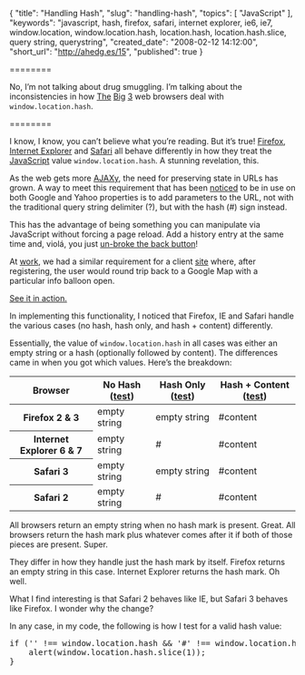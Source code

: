 {
  "title": "Handling Hash",
  "slug": "handling-hash",
  "topics": [
    "JavaScript"
  ],
  "keywords": "javascript, hash, firefox, safari, internet explorer, ie6, ie7, window.location, window.location.hash, location.hash, location.hash.slice, query string, querystring",
  "created_date": "2008-02-12 14:12:00",
  "short_url": "http://ahedg.es/15",
  "published": true
}

========

No, I’m not talking about drug smuggling. I’m talking about the inconsistencies in how <a href="http://mozilla.org/firefox/">The</a> <a href="http://www.microsoft.com/windows/products/winfamily/ie/">Big</a> <a href="http://www.apple.com/safari/">3</a> web browsers deal with <code>window.location.hash</code>.

========

<p class="outdent">I know, I know, you can’t believe what you’re reading. But it’s true! <a href="http://mozilla.org/firefox/">Firefox</a>, <a href="http://www.microsoft.com/windows/products/winfamily/ie/">Internet Explorer</a> and <a href="http://www.apple.com/safari/">Safari</a> all behave differently in how they treat the <a href="http://en.wikipedia.org/wiki/JavaScript">JavaScript</a> value <code>window.location.hash</code>. A stunning revelation, this.</p>
<p>As the web gets more <a href="http://en.wikipedia.org/wiki/AJAX">AJAXy</a>, the need for preserving state in URLs has grown. A way to meet this requirement that has been <a href="http://feedblog.org/2007/01/22/hash-mark-killed-the-question-mark-star-or-ajax-permalinks/">noticed</a> to be in use on both Google and Yahoo properties is to add parameters to the URL, not with the traditional query string delimiter (?), but with the hash (#) sign instead.</p>
<p>This has the advantage of being something you can manipulate via JavaScript without forcing a page reload. Add a history entry at the same time and, violá, you just <a href="http://www.contentwithstyle.co.uk/Articles/38/fixing-the-back-button-and-enabling-bookmarking-for-ajax-apps">un-broke the back button</a>!</p>
<p>At <a href="http://vianet.travel/">work</a>, we had a similar requirement for a client <a href="http://www.travelbug.co.nz/">site</a> where, after registering, the user would round trip back to a Google Map with a particular info balloon open.</p>
<p><a href="http://www.travelbug.co.nz/accommodation/Northland/Kerikeri?view=map#23570">See it in action.</a></p>
<p>In implementing this functionality, I noticed that Firefox, IE and Safari handle the various cases (<span class="tooltip" title="e.g., http://example.com/index.html">no hash</span>, <span class="tooltip" title="e.g., http://example.com/index.html#">hash only</span>, and <span class="tooltip" title="e.g., http://example.com/index.html#content">hash + content</span>) differently.</p>
<p>Essentially, the value of <code>window.location.hash</code> in all cases was either an empty string or a hash (optionally followed by content). The differences came in when you got which values. Here’s the breakdown:</p>
<table>
	<thead>
		<tr>
			<th>Browser</th>
			<th>No Hash (<a href="#" onclick="document.getElementById('hashtest').src='/blog/assets/files/nohash.html';return false;">test</a>)</th>
			<th>Hash Only (<a href="#" onclick="document.getElementById('hashtest').src='/blog/assets/files/hashonly.html#';return false;">test</a>)</th>
			<th>Hash + Content (<a href="#" onclick="document.getElementById('hashtest').src='/blog/assets/files/hashcontent.html#content';return false;">test</a>)</th>
		</tr>
	</thead>
	<tbody>
		<tr>
			<th>Firefox 2 & 3</th>
			<td>empty string</td>
			<td>empty string</td>
			<td>#content</td>
		</tr>
		<tr>
			<th>Internet Explorer 6 & 7</th>
			<td>empty string</td>
			<td>#</td>
			<td>#content</td>
		</tr>
		<tr>
			<th>Safari 3</th>
			<td>empty string</td>
			<td>empty string</td>
			<td>#content</td>
		</tr>
		<tr>
			<th>Safari 2</th>
			<td>empty string</td>
			<td>#</td>
			<td>#content</td>
		</tr>
	</tbody>
</table>
<iframe id="hashtest" style="display: none;width: 0;height: 0;" src="about:blank"></iframe>
<p>All browsers return an empty string when no hash mark is present. Great. All browsers return the hash mark plus whatever comes after it if both of those pieces are present. Super.</p>
<p>They differ in how they handle just the hash mark by itself. Firefox returns an empty string in this case. Internet Explorer returns the hash mark. Oh well.</p>
<p>What I find interesting is that Safari 2 behaves like IE, but Safari 3 behaves like Firefox. I wonder why the change?</p>
<p>In any case, in my code, the following is how I test for a valid hash value:</p>
<pre class="sh_javascript">
if ('' !== window.location.hash && '#' !== window.location.hash) {
    alert(window.location.hash.slice(1));
}
</pre>
